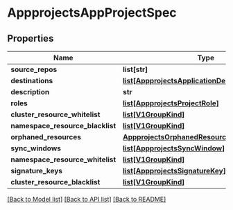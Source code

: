 # AppprojectsAppProjectSpec

## Properties
Name | Type | Description | Notes
------------ | ------------- | ------------- | -------------
**source_repos** | **list[str]** |  | [optional] 
**destinations** | [**list[AppprojectsApplicationDestination]**](AppprojectsApplicationDestination.md) |  | [optional] 
**description** | **str** |  | [optional] 
**roles** | [**list[AppprojectsProjectRole]**](AppprojectsProjectRole.md) |  | [optional] 
**cluster_resource_whitelist** | [**list[V1GroupKind]**](V1GroupKind.md) |  | [optional] 
**namespace_resource_blacklist** | [**list[V1GroupKind]**](V1GroupKind.md) |  | [optional] 
**orphaned_resources** | [**AppprojectsOrphanedResourcesMonitorSettings**](AppprojectsOrphanedResourcesMonitorSettings.md) |  | [optional] 
**sync_windows** | [**list[AppprojectsSyncWindow]**](AppprojectsSyncWindow.md) |  | [optional] 
**namespace_resource_whitelist** | [**list[V1GroupKind]**](V1GroupKind.md) |  | [optional] 
**signature_keys** | [**list[AppprojectsSignatureKey]**](AppprojectsSignatureKey.md) |  | [optional] 
**cluster_resource_blacklist** | [**list[V1GroupKind]**](V1GroupKind.md) |  | [optional] 

[[Back to Model list]](../README.md#documentation-for-models) [[Back to API list]](../README.md#documentation-for-api-endpoints) [[Back to README]](../README.md)

